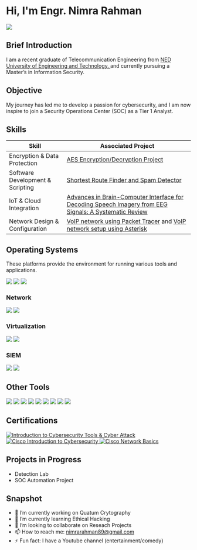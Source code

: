 # Hi, I'm Engr. Nimra Rahman
<a href="https://www.linkedin.com/in/nimra-rahman-8a421a254/"><img src="https://img.shields.io/badge/-LinkedIn-0072b1?&style=for-the-badge&logo=linkedin&logoColor=white" /></a>

## Brief Introduction

I am a recent graduate of Telecommunication Engineering from <a href="https://www.https://www.neduet.edu.pk/"> NED University of Engineering and Technology. </a>
and currently pursuing a Master’s in Information Security.

## Objective
My journey has led me to develop a passion for cybersecurity, and I am now inspire to join a Security Operations Center (SOC) as a Tier 1 Analyst.

## Skills
<!-- | Network Security & Vulnerability Assessment   | <a href="https://example.com/NCCS">NCCS Internship</a> | -->

| Skill                                         | Associated Project         |
|-----------------------------------------------|----------------------------|
| Encryption & Data Protection                  | <a href="https://github.com/NimraRahman/Projects-codes/blob/main/encrypt%20and%20decrypt.cpp">AES Encryption/Decryption Project</a> |
| Software Development & Scripting              | <a href="https://github.com/NimraRahman/Projects-codes/blob/main/Optimized%20Shortest%20Path%20Finder%20(point-to-point).c">Shortest Route Finder and Spam Detector</a> |
| IoT & Cloud Integration                       | <a href="https://link.springer.com/arWcle/10.1007/s11571-024-10167-0"> Advances in Brain-Computer Interface for Decoding Speech Imagery from EEG Signals: A Systematic Review </a> |
| Network Design & Configuration | [VoIP network using Packet Tracer](https://www.linkedin.com/posts/nimra-rahman-8a421a254_developed-voip-network-showing-client-connectivity-activity-7202644348109307904-dxFJ?utm_source=social_share_send&utm_medium=member_desktop_web&rcm=ACoAAD6uMXwBkIA47GHGy4o7OtGPAew29KCrirA) and [VoIP network setup using Asterisk](https://www.linkedin.com/posts/nimra-rahman-8a421a254_voip-call-setup-by-asterisk-on-vm-using-udp-activity-7215432929282314240-pUAq?utm_source=social_share_send&utm_medium=member_desktop_web&rcm=ACoAAD6uMXwBkIA47GHGy4o7OtGPAew29KCrirA) |

## Operating Systems 

These platforms provide the environment for running various tools and applications.

<div>
    <img src="https://img.shields.io/badge/OS-Windows-blue?&style=for-the-badge&logo=windows&logoColor=white" />
    <img src="https://img.shields.io/badge/OS-macOS-black?&style=for-the-badge&logo=apple&logoColor=white" />
    <img src="https://img.shields.io/badge/OS-Linux-yellow?&style=for-the-badge&logo=linux&logoColor=white" />
</div>

### Network
<div>
    <img src="https://img.shields.io/badge/-Wireshark-1679A7?&style=for-the-badge&logo=Wireshark&logoColor=white" />
    <img src="https://img.shields.io/badge/-Cisco%20Packet%20Tracer-0033CC?&style=for-the-badge&logo=Cisco&logoColor=white" />
</div>

### Virtualization
<div>
    <img src="https://img.shields.io/badge/-VirtualBox-003399?&style=for-the-badge&logo=Oracle&logoColor=white" />
    <img src="https://img.shields.io/badge/-VMware-FF6600?&style=for-the-badge&logo=VMware&logoColor=white" />
</div>

### SIEM
<div>
    <img src="https://img.shields.io/badge/-Splunk-000000?&style=for-the-badge&logo=Splunk&logoColor=white" />
    <img src="https://img.shields.io/badge/-QRadar-0078D4?&style=for-the-badge&logo=Cisco&logoColor=white" />
</div>

## Other Tools
<div>
    <img src="https://img.shields.io/badge/Oracle%20APEX-FF0000?&style=for-the-badge&logo=oracle&logoColor=white" />
    <img src="https://img.shields.io/badge/Visual%20Studio%20Code-007ACC?&style=for-the-badge&logo=visual-studio-code&logoColor=white" />
    <img src="https://img.shields.io/badge/MATLAB-0076A8?&style=for-the-badge&logo=mathworks&logoColor=white" />
    <img src="https://img.shields.io/badge/Multisim-0033A0?&style=for-the-badge&logo=ni&logoColor=white" />
    <img src="https://img.shields.io/badge/Proteus-25A162?&style=for-the-badge&logo=proteus&logoColor=white" />
    <img src="https://img.shields.io/badge/Arduino%20IDE-00979D?&style=for-the-badge&logo=arduino&logoColor=white" />
    <img src="https://img.shields.io/badge/Burp%20Suite-FE7A16?&style=for-the-badge&logo=burp-suite&logoColor=white" />
    <img src="https://img.shields.io/badge/Nmap-0040FF?&style=for-the-badge&logo=nmap&logoColor=white" />
    <img src="https://img.shields.io/badge/MS%20Office-0078D4?&style=for-the-badge&logo=microsoft-office&logoColor=yellow" />
</div>

## Certifications
<div>
  <a href="https://www.coursera.org/account/accomplishments/certificate/V9E8AQT8UVAU" target="_blank">
    <img src="https://img.shields.io/badge/-Cyber%20Security%20Tools%20%26%20Cyber%20Attack-FF0000?&style=for-the-badge&logo=Coursera&logoColor=white" alt="Introduction to Cybersecurity Tools & Cyber Attack" />
  </a>
  <a href="https://www.credly.com/badges/fa11929b-71fa-4e8e-8e90-cc40537f637c/public_url" target="_blank">
    <img src="https://img.shields.io/badge/-Cisco%20Introduction%20to%20Cybersecurity-007ACC?&style=for-the-badge&logo=Cisco&logoColor=white" alt="Cisco Introduction to Cybersecurity" />
  </a>
  <a href="https://www.credly.com/badges/6355a4c1-8b8e-4ff0-939a-31ed410c1435/public_url" target="_blank">
    <img src="https://img.shields.io/badge/-Cisco%20Network%20Basics-4D4D4D?&style=for-the-badge&logo=Cisco&logoColor=white" alt="Cisco Network Basics" />
  </a>
</div>

## Projects in Progress
- Detection Lab
- SOC Automation Project

## Snapshot
- 🔭 I’m currently working on Quatum Crytography 
- 🌱 I’m currently learning Ethical Hacking
- 👯 I’m looking to collaborate on Reseach Projects 
- 📫 How to reach me: nimrarahman89@gmail.com
- ⚡ Fun fact: I have a Youtube channel (entertainment/comedy)

